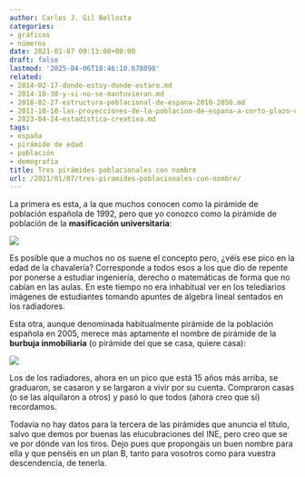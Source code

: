 ```yaml
---
author: Carlos J. Gil Bellosta
categories:
- gráficos
- números
date: 2021-01-07 09:13:00+00:00
draft: false
lastmod: '2025-04-06T18:46:10.678098'
related:
- 2014-02-17-donde-estoy-donde-estare.md
- 2014-10-30-y-si-no-se-mantuvieran.md
- 2018-02-27-estructura-poblacional-de-espana-2010-2050.md
- 2011-10-10-las-proyecciones-de-la-poblacion-de-espana-a-corto-plazo-del-ine-no-valen-para-un-carajo.md
- 2023-04-24-estadistica-creativa.md
tags:
- españa
- pirámide de edad
- población
- demografía
title: Tres pirámides poblacionales con nombre
url: /2021/01/07/tres-piramides-poblacionales-con-nombre/
---
```


La primera es esta, a la que muchos conocen como la pirámide de población española de 1992, pero que yo conozco como la pirámide de población de la **masificación universitaria**:

![](/wp-uploads/2021/01/masificacion_universitaria.png#center)

Es posible que a muchos no os suene el concepto pero, ¿véis ese pico en la edad de la chavalería? Corresponde a todos esos a los que dio de repente por ponerse a estudiar ingeniería, derecho o matemáticas de forma que no cabían en las aulas. En este tiempo no era inhabitual ver en los telediarios imágenes de estudiantes tomando apuntes de álgebra lineal sentados en los radiadores.

Esta otra, aunque denominada habitualmente pirámide de la población española en 2005, merece más aptamente el nombre de pirámide de la **burbuja inmobiliaria** (o pirámide del que se casa, quiere casa):

![](/wp-uploads/2021/01/burbuja_inmobiliaria.png#center)

Los de los radiadores, ahora en un pico que está 15 años más arriba, se graduaron, se casaron y se largaron a vivir por su cuenta. Compraron casas (o se las alquilaron a otros) y pasó lo que todos (ahora creo que sí) recordamos.

Todavía no hay datos para la tercera de las pirámides que anuncia el título, salvo que demos por buenas las elucubraciones del INE, pero creo que se ve por dónde van los tiros. Dejo pues que propongáis un buen nombre para ella y que penséis en un plan B, tanto para vosotros como para vuestra descendencia, de tenerla.
